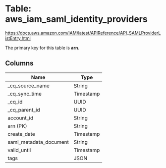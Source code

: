 # Table: aws_iam_saml_identity_providers

https://docs.aws.amazon.com/IAM/latest/APIReference/API_SAMLProviderListEntry.html

The primary key for this table is **arn**.

## Columns

| Name          | Type          |
| ------------- | ------------- |
|_cq_source_name|String|
|_cq_sync_time|Timestamp|
|_cq_id|UUID|
|_cq_parent_id|UUID|
|account_id|String|
|arn (PK)|String|
|create_date|Timestamp|
|saml_metadata_document|String|
|valid_until|Timestamp|
|tags|JSON|
